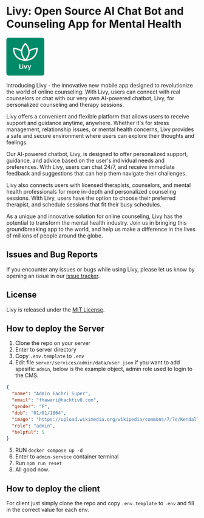 <p float="left">
  <h1>Livy: Open Source AI Chat Bot and Counseling App for Mental Health</h1>
  <img src="client/client-mobile/assets/Logo.png" width="100" height="100">
</p>


Introducing Livy - the innovative new mobile app designed to revolutionize the world of online counseling. With Livy, users can connect with real counselors or chat with our very own AI-powered chatbot, Livy, for personalized counseling and therapy sessions.

Livy offers a convenient and flexible platform that allows users to receive support and guidance anytime, anywhere. Whether it's for stress management, relationship issues, or mental health concerns, Livy provides a safe and secure environment where users can explore their thoughts and feelings.

Our AI-powered chatbot, Livy, is designed to offer personalized support, guidance, and advice based on the user's individual needs and preferences. With Livy, users can chat 24/7, and receive immediate feedback and suggestions that can help them navigate their challenges.

Livy also connects users with licensed therapists, counselors, and mental health professionals for more in-depth and personalized counseling sessions. With Livy, users have the option to choose their preferred therapist, and schedule sessions that fit their busy schedules.

As a unique and innovative solution for online counseling, Livy has the potential to transform the mental health industry. Join us in bringing this groundbreaking app to the world, and help us make a difference in the lives of millions of people around the globe.


## Issues and Bug Reports

If you encounter any issues or bugs while using Livy, please let us know by opening an issue in our [issue tracker](https://github.com/h8-hackathon/livy/issues).

## License

Livy is released under the [MIT License](LICENSE).


## How to deploy the Server

1. Clone the repo on your server
2. Enter to server directory
3. Copy `.env.template` to `.env`
4. Edit file `server/services/admin/data/user.json` if you want to add spesific `admin`, below is the example object, admin role used to login to the CMS.

  ```json
  {
    "name": "Admin Fachri Super",
    "email": "fhawari@hacktiv8.com",
    "gender": "F",
    "dob": "01/01/1864",
    "image": "https://upload.wikimedia.org/wikipedia/commons/7/7e/Kendall_Jenner_at_Met_Gala_2021_5.jpg",
    "role": "admin",
    "helpful": 5
  }
  ```

5. RUN `docker compose up -d`
6. Enter to `admin-service` container terminal
7. Run `npm run reset`
8. All good now.

## How to deploy the client

For client just simply clone the repo and copy `.env.template` to `.env` and fill in the correct value for each env.
